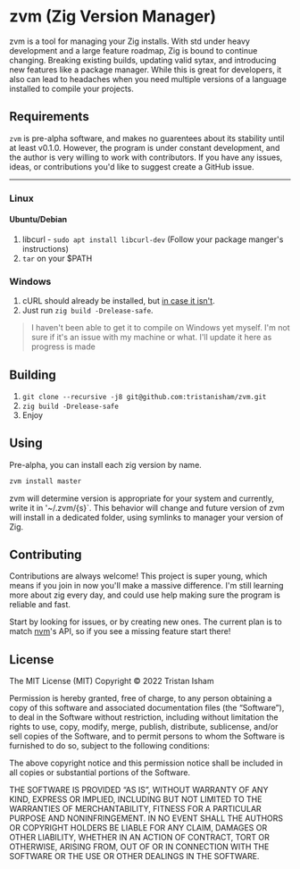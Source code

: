 # zvm (Zig Version Manager)

zvm is a tool for managing your Zig installs. With std under heavy development and a 
large feature roadmap, Zig is bound to continue changing. Breaking existing builds, updating 
valid sytax, and introducing new features like a package manager. While this is great for developers, it also
can lead to headaches when you need multiple versions of a language installed to compile your projects.

## Requirements
`zvm` is pre-alpha software, and makes no guarentees about its stability until at least v0.1.0. However, the program is under constant development, and the author is very willing to work with contributors. If you have any issues, ideas, or contributions you'd like to suggest create a GitHub issue. 

<hr>

### Linux
#### Ubuntu/Debian
1. libcurl - `sudo apt install libcurl-dev` (Follow your package manger's instructions)
2. `tar` on your $PATH
### Windows
1. cURL should already be installed, but [in case it isn't](https://stackoverflow.com/questions/9507353/how-do-i-install-and-use-curl-on-windows).
2. Just run `zig build -Drelease-safe`. 
> I haven't been able to get it to compile on Windows yet myself. I'm not sure if it's an issue with my machine or what. I'll update it here as progress is made

## Building
1. `git clone --recursive -j8 git@github.com:tristanisham/zvm.git`
3. `zig build -Drelease-safe`
4. Enjoy

## Using
Pre-alpha, you can install each zig version by name.
```sh
zvm install master
```

zvm will determine version is appropriate for your system and currently, write it in '~/.zvm/{s}`. This behavior will change and future version of zvm will install in a dedicated folder, using symlinks to manager your version of Zig.



## Contributing

Contributions are always welcome! This project is super young, which means if you join in now
you'll make a massive difference. I'm still learning more about zig every day, and could use help making sure the program is reliable and fast.

Start by looking for issues, or by creating new ones. The current plan is to match [nvm](https://github.com/nvm-sh/nvm/blob/master/README.md)'s API, 
so if you see a missing feature start there!


## License

The MIT License (MIT)
Copyright © 2022 Tristan Isham

Permission is hereby granted, free of charge, to any person obtaining a copy of this software and associated documentation files (the “Software”), to deal in the Software without restriction, including without limitation the rights to use, copy, modify, merge, publish, distribute, sublicense, and/or sell copies of the Software, and to permit persons to whom the Software is furnished to do so, subject to the following conditions:

The above copyright notice and this permission notice shall be included in all copies or substantial portions of the Software.

THE SOFTWARE IS PROVIDED “AS IS”, WITHOUT WARRANTY OF ANY KIND, EXPRESS OR IMPLIED, INCLUDING BUT NOT LIMITED TO THE WARRANTIES OF MERCHANTABILITY, FITNESS FOR A PARTICULAR PURPOSE AND NONINFRINGEMENT. IN NO EVENT SHALL THE AUTHORS OR COPYRIGHT HOLDERS BE LIABLE FOR ANY CLAIM, DAMAGES OR OTHER LIABILITY, WHETHER IN AN ACTION OF CONTRACT, TORT OR OTHERWISE, ARISING FROM, OUT OF OR IN CONNECTION WITH THE SOFTWARE OR THE USE OR OTHER DEALINGS IN THE SOFTWARE.
